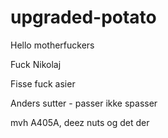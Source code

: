 # upgraded-potato

Hello motherfuckers

Fuck Nikolaj

Fisse
fuck asier

Anders sutter - passer ikke spasser

mvh A405A, deez nuts og det der
